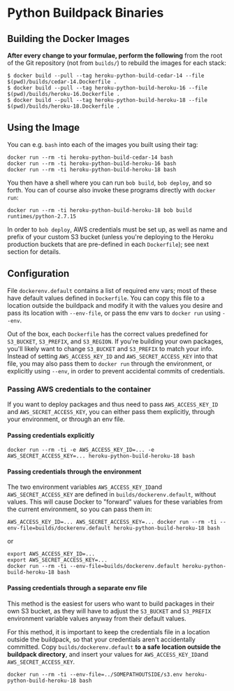 # Python Buildpack Binaries

## Building the Docker Images

**After every change to your formulae, perform the following** from the root of the Git repository (not from `builds/`) to rebuild the images for each stack:

    $ docker build --pull --tag heroku-python-build-cedar-14 --file $(pwd)/builds/cedar-14.Dockerfile .
    $ docker build --pull --tag heroku-python-build-heroku-16 --file $(pwd)/builds/heroku-16.Dockerfile .
    $ docker build --pull --tag heroku-python-build-heroku-18 --file $(pwd)/builds/heroku-18.Dockerfile .

## Using the Image

You can e.g. `bash` into each of the images you built using their tag:

    docker run --rm -ti heroku-python-build-cedar-14 bash
    docker run --rm -ti heroku-python-build-heroku-16 bash
    docker run --rm -ti heroku-python-build-heroku-18 bash

You then have a shell where you can run `bob build`, `bob deploy`, and so forth. You can of course also invoke these programs directly with `docker run`:

    docker run --rm -ti heroku-python-build-heroku-18 bob build runtimes/python-2.7.15

In order to `bob deploy`, AWS credentials must be set up, as well as name and prefix of your custom S3 bucket (unless you're deploying to the Heroku production buckets that are pre-defined in each `Dockerfile`); see next section for details.

## Configuration

File `dockerenv.default` contains a list of required env vars; most of these have default values defined in `Dockerfile`. You can copy this file to a location outside the buildpack and modify it with the values you desire and pass its location with `--env-file`, or pass the env vars to `docker run` using `--env`.

Out of the box, each `Dockerfile` has the correct values predefined for `S3_BUCKET`, `S3_PREFIX`, and `S3_REGION`. If you're building your own packages, you'll likely want to change `S3_BUCKET` and `S3_PREFIX` to match your info. Instead of setting `AWS_ACCESS_KEY_ID` and `AWS_SECRET_ACCESS_KEY` into that file, you may also pass them to `docker run` through the environment, or explicitly using `--env`, in order to prevent accidental commits of credentials.

### Passing AWS credentials to the container

If you want to deploy packages and thus need to pass `AWS_ACCESS_KEY_ID` and `AWS_SECRET_ACCESS_KEY`, you can either pass them explicitly, through your environment, or through an env file.

#### Passing credentials explicitly

    docker run --rm -ti -e AWS_ACCESS_KEY_ID=... -e AWS_SECRET_ACCESS_KEY=... heroku-python-build-heroku-18 bash

#### Passing credentials through  the environment

The two environment variables `AWS_ACCESS_KEY_ID`and `AWS_SECRET_ACCESS_KEY` are defined in `builds/dockerenv.default`, without values. This will cause Docker to "forward" values for these variables from the current environment, so you can pass them in:

    AWS_ACCESS_KEY_ID=... AWS_SECRET_ACCESS_KEY=... docker run --rm -ti --env-file=builds/dockerenv.default heroku-python-build-heroku-18 bash

or

    export AWS_ACCESS_KEY_ID=...
    export AWS_SECRET_ACCESS_KEY=...
    docker run --rm -ti --env-file=builds/dockerenv.default heroku-python-build-heroku-18 bash

#### Passing credentials through a separate env file

This method is the easiest for users who want to build packages in their own S3 bucket, as they will have to adjust the `S3_BUCKET` and `S3_PREFIX` environment variable values anyway from their default values.

For this method, it is important to keep the credentials file in a location outside the buildpack, so that your credentials aren't accidentally committed. Copy `builds/dockerenv.default` **to a safe location outside the buildpack directory**, and insert your values for `AWS_ACCESS_KEY_ID`and `AWS_SECRET_ACCESS_KEY`.

    docker run --rm -ti --env-file=../SOMEPATHOUTSIDE/s3.env heroku-python-build-heroku-18 bash
